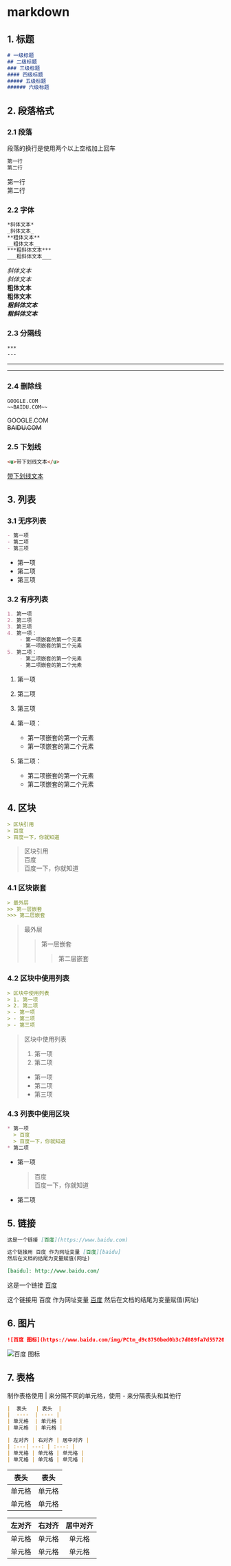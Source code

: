 # markdown

## 1. 标题

```markdown
# 一级标题
## 二级标题
### 三级标题
#### 四级标题
##### 五级标题
###### 六级标题
```

## 2. 段落格式

### 2.1 段落

段落的换行是使用两个以上空格加上回车

```markdown
第一行  
第二行
```

第一行  
第二行

### 2.2 字体

```markdown
*斜体文本*  
_斜体文本_  
**粗体文本**  
__粗体文本__  
***粗斜体文本***  
___粗斜体文本___
```

*斜体文本*  
_斜体文本_  
**粗体文本**  
__粗体文本__  
***粗斜体文本***  
___粗斜体文本___

### 2.3 分隔线

```markdown
***
---
```

***
---

### 2.4 删除线

```markdown
GOOGLE.COM  
~~BAIDU.COM~~
```

GOOGLE.COM  
~~BAIDU.COM~~

### 2.5 下划线

```markdown
<u>带下划线文本</u>
```

<u>带下划线文本</u>

## 3. 列表

### 3.1 无序列表


```markdown
- 第一项
- 第二项
- 第三项
```

- 第一项
- 第二项
- 第三项

### 3.2 有序列表

```markdown
1. 第一项
2. 第二项
3. 第三项
4. 第一项：
    - 第一项嵌套的第一个元素
    - 第一项嵌套的第二个元素
5. 第二项：
    - 第二项嵌套的第一个元素
    - 第二项嵌套的第二个元素
```

1. 第一项
2. 第二项
3. 第三项

1. 第一项：
    - 第一项嵌套的第一个元素
    - 第一项嵌套的第二个元素
2. 第二项：
    - 第二项嵌套的第一个元素
    - 第二项嵌套的第二个元素

## 4. 区块

```markdown
> 区块引用  
> 百度  
> 百度一下，你就知道  
```

> 区块引用  
> 百度  
> 百度一下，你就知道

### 4.1 区块嵌套

```markdown
> 最外层  
>> 第一层嵌套  
>>> 第二层嵌套
```

> 最外层
>> 第一层嵌套
>>> 第二层嵌套

### 4.2 区块中使用列表

```markdown
> 区块中使用列表
> 1. 第一项
> 2. 第二项
> - 第一项
> - 第二项
> - 第三项
```

> 区块中使用列表
> 1. 第一项
> 2. 第二项
> - 第一项
> - 第二项
> - 第三项

### 4.3 列表中使用区块

```markdown
* 第一项
  > 百度  
  > 百度一下，你就知道
* 第二项
```

* 第一项
  > 百度  
  > 百度一下，你就知道
* 第二项

## 5. 链接

```markdown
这是一个链接 [百度](https://www.baidu.com)

这个链接用 百度 作为网址变量 [百度][baidu]
然后在文档的结尾为变量赋值(网址)

[baidu]: http://www.baidu.com/
```

这是一个链接 [百度](https://www.baidu.com)

这个链接用 百度 作为网址变量 [百度][baidu]
然后在文档的结尾为变量赋值(网址)

[baidu]: http://www.baidu.com/

## 6. 图片

```markdown
![百度 图标](https://www.baidu.com/img/PCtm_d9c8750bed0b3c7d089fa7d55720d6cf.png)
```

![百度 图标](https://www.baidu.com/img/PCtm_d9c8750bed0b3c7d089fa7d55720d6cf.png)

## 7. 表格

制作表格使用 | 来分隔不同的单元格，使用 - 来分隔表头和其他行

```markdown
|  表头   | 表头  |
|  ----  | ---- |
| 单元格  | 单元格 |
| 单元格  | 单元格 |

| 左对齐 | 右对齐 | 居中对齐 |
| :---| ---: | :---: |
| 单元格 | 单元格 | 单元格 |
| 单元格 | 单元格 | 单元格 |
```

|  表头   | 表头  |
|  ----  | ---- |
| 单元格  | 单元格 |
| 单元格  | 单元格 |

| 左对齐 | 右对齐 | 居中对齐 |
| :---| ---: | :---: |
| 单元格 | 单元格 | 单元格 |
| 单元格 | 单元格 | 单元格 |

